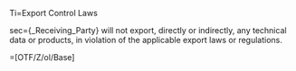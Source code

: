 Ti=Export Control Laws

sec={_Receiving_Party} will not export, directly or indirectly, any technical data or products, in violation of the applicable export laws or regulations.

=[OTF/Z/ol/Base]
